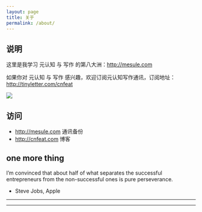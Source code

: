 ```yaml
---
layout: page
title: 关于
permalink: /about/
---
```


## 说明

这里是我学习 元认知 与 写作 的第八大洲：<http://mesule.com>

如果你对 元认知 与 写作 感兴趣，欢迎订阅元认知写作通讯，订阅地址：<http://tinyletter.com/cnfeat>

![](http://openmindclub.qiniudn.com/cnfeat/image/MesuleSub.jpg?imageMogr2/thumbnail/500x)



## 访问

- http://mesule.com 通讯备份
- http://cnfeat.com 博客


## one more thing

I’m convinced that about half of what separates the successful entrepreneurs from the non-successful ones is pure perseverance.
- Steve Jobs, Apple


-----

-----
